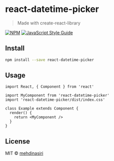 # react-datetime-picker

> Made with create-react-library

[![NPM](https://img.shields.io/npm/v/react-datetime-picker.svg)](https://www.npmjs.com/package/react-datetime-picker) [![JavaScript Style Guide](https://img.shields.io/badge/code_style-standard-brightgreen.svg)](https://standardjs.com)

## Install

```bash
npm install --save react-datetime-picker
```

## Usage

```tsx
import React, { Component } from 'react'

import MyComponent from 'react-datetime-picker'
import 'react-datetime-picker/dist/index.css'

class Example extends Component {
  render() {
    return <MyComponent />
  }
}
```

## License

MIT © [mehdinasiri](https://github.com/mehdinasiri)
